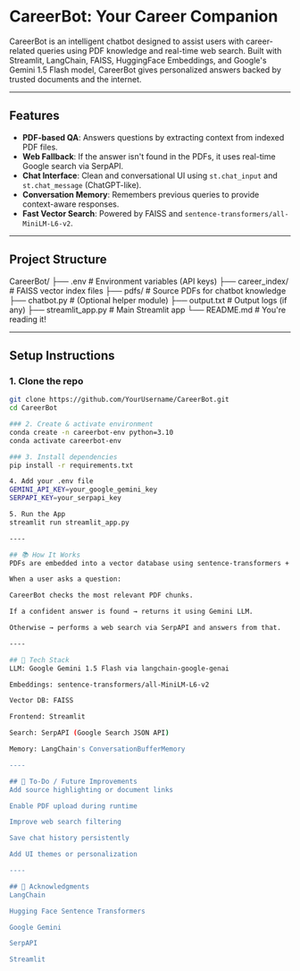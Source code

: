 # CareerBot: Your Career Companion

CareerBot is an intelligent chatbot designed to assist users with career-related queries using PDF knowledge and real-time web search. Built with Streamlit, LangChain, FAISS, HuggingFace Embeddings, and Google's Gemini 1.5 Flash model, CareerBot gives personalized answers backed by trusted documents and the internet.

---

## Features

-  **PDF-based QA**: Answers questions by extracting context from indexed PDF files.
-  **Web Fallback**: If the answer isn't found in the PDFs, it uses real-time Google search via SerpAPI.
- **Chat Interface**: Clean and conversational UI using `st.chat_input` and `st.chat_message` (ChatGPT-like).
- **Conversation Memory**: Remembers previous queries to provide context-aware responses.
-  **Fast Vector Search**: Powered by FAISS and `sentence-transformers/all-MiniLM-L6-v2`.

---

##  Project Structure

CareerBot/
├── .env # Environment variables (API keys)
├── career_index/ # FAISS vector index files
├── pdfs/ # Source PDFs for chatbot knowledge
├── chatbot.py # (Optional helper module)
├── output.txt # Output logs (if any)
├── streamlit_app.py #  Main Streamlit app
└── README.md #  You're reading it!



---

##  Setup Instructions

### 1. Clone the repo

```bash
git clone https://github.com/YourUsername/CareerBot.git
cd CareerBot

### 2. Create & activate environment 
conda create -n careerbot-env python=3.10
conda activate careerbot-env

### 3. Install dependencies
pip install -r requirements.txt

4. Add your .env file
GEMINI_API_KEY=your_google_gemini_key
SERPAPI_KEY=your_serpapi_key

5. Run the App
streamlit run streamlit_app.py

----

## 📚 How It Works
PDFs are embedded into a vector database using sentence-transformers + FAISS.

When a user asks a question:

CareerBot checks the most relevant PDF chunks.

If a confident answer is found → returns it using Gemini LLM.

Otherwise → performs a web search via SerpAPI and answers from that.

----

## 🧠 Tech Stack
LLM: Google Gemini 1.5 Flash via langchain-google-genai

Embeddings: sentence-transformers/all-MiniLM-L6-v2

Vector DB: FAISS

Frontend: Streamlit

Search: SerpAPI (Google Search JSON API)

Memory: LangChain's ConversationBufferMemory

----

## 📌 To-Do / Future Improvements
Add source highlighting or document links

Enable PDF upload during runtime

Improve web search filtering

Save chat history persistently

Add UI themes or personalization

----

## 🙌 Acknowledgments
LangChain

Hugging Face Sentence Transformers

Google Gemini

SerpAPI

Streamlit

